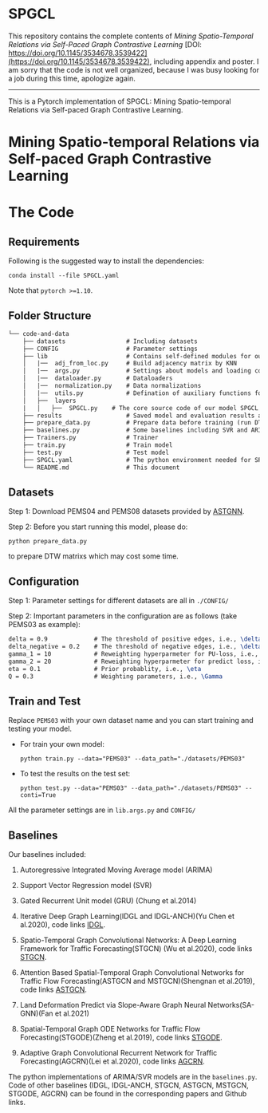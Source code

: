 # SPGCL

This repository contains the complete contents of *Mining Spatio-Temporal Relations via Self-Paced Graph Contrastive Learning* [DOI: https://doi.org/10.1145/3534678.3539422](https://doi.org/10.1145/3534678.3539422), including appendix and poster. I am sorry that the code is not well organized, because I was busy looking for a job during this time, apologize again. 

---

This is a Pytorch implementation of SPGCL:  Mining Spatio-temporal Relations via Self-paced Graph Contrastive Learning.

# Mining Spatio-temporal Relations via Self-paced Graph Contrastive Learning

# The Code

## Requirements

Following is the suggested way to install the dependencies:

    conda install --file SPGCL.yaml

Note that ``pytorch >=1.10``.

## Folder Structure

```tex
└── code-and-data
    ├── datasets                 # Including datasets
    ├── CONFIG                   # Parameter settings
    ├── lib                      # Contains self-defined modules for our work
    │   |──  adj_from_loc.py     # Build adjacency matrix by KNN
    │   |──  args.py             # Settings about models and loading configure files
    │   |──  dataloader.py       # Dataloaders 
    │   |──  normalization.py    # Data normalizations
    │   |──  utils.py            # Defination of auxiliary functions for running
    │   ├──  layers
    |	│	├──  SPGCL.py    # The core source code of our model SPGCL
    ├── results                  # Saved model and evaluation results are here
    ├── prepare_data.py          # Prepare data before training (run DTW)
    ├── baselines.py             # Some baselines including SVR and ARIMA
    ├── Trainers.py              # Trainer
    ├── train.py                 # Train model
    ├── test.py                  # Test model
    ├── SPGCL.yaml               # The python environment needed for SPGCL
    └── README.md                # This document
```



## Datasets

Step 1:  Download PEMS04 and PEMS08 datasets provided by [ASTGNN](https://github.com/guoshnBJTU/ASTGNN/tree/main/data). 

Step 2:  Before you start running this model, please do:

```
python prepare_data.py
```

to prepare DTW matrixs which may cost some time.

## Configuration

Step 1:  Parameter settings for different datasets are all in  `./CONFIG/` 

Step 2:  Important parameters in the configuration are as follows (take PEMS03 as example):

```tex
delta = 0.9             # The threshold of positive edges, i.e., \delta^+
delta_negative = 0.2    # The threshold of negative edges, i.e., \delta^-
gamma_1 = 10            # Reweighting hyperparmeter for PU-loss, i.e., \gamma_1
gamma_2 = 20            # Reweighting hyperparmeter for predict loss, i.e., \gamma_2
eta = 0.1               # Prior probablity, i.e., \eta
Q = 0.3                 # Weighting parameters, i.e., \Gamma
```

##  Train and Test

Replace `PEMS03` with your own dataset name and you can start training and testing your model.

- For train your own model:

  ```
  python train.py --data="PEMS03" --data_path="./datasets/PEMS03"
  ```

- To test the results on the test set:

  ```
  python test.py --data="PEMS03" --data_path="./datasets/PEMS03" --conti=True
  ```

All the parameter settings are in `lib.args.py` and `CONFIG/` 



## Baselines

Our baselines included: 

1. Autoregressive Integrated Moving Average model (ARIMA)
2. Support Vector Regression model (SVR)
3. Gated Recurrent Unit model (GRU) (Chung et al.2014)
4. Iterative Deep Graph Learning(IDGL and IDGL-ANCH)(Yu Chen et al.2020), code links [IDGL](https://github.com/hugochan/IDGL).
5. Spatio-Temporal Graph Convolutional Networks: A Deep Learning Framework for Traffic Forecasting(STGCN) (Wu et al.2020),  code links [STGCN](https://github.com/VeritasYin/STGCN_IJCAI-18).

6. Attention Based Spatial-Temporal Graph Convolutional Networks for Traffic Flow Forecasting(ASTGCN and MSTGCN)(Shengnan et al.2019), code links [ASTGCN](https://github.com/guoshnBJTU/ASTGCN-r-pytorch).

7. Land Deformation Predict via Slope-Aware Graph Neural Networks(SA-GNN)(Fan et al.2021)
8. Spatial-Temporal Graph ODE Networks for Traffic Flow Forecasting(STGODE)(Zheng et al.2019), code links [STGODE](https://github.com/square-coder/STGODE).

9. Adaptive Graph Convolutional Recurrent Network for Traffic Forecasting(AGCRN)(Lei et al.2020), code links [AGCRN](https://github.com/LeiBAI/AGCRN ).


The python implementations of ARIMA/SVR models are in the `baselines.py`. Code of other baselines (IDGL, IDGL-ANCH, STGCN, ASTGCN, MSTGCN, STGODE, AGCRN)  can be found in the corresponding papers and Github links.

